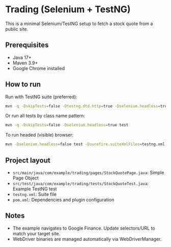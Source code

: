 # Trading (Selenium + TestNG)

This is a minimal Selenium/TestNG setup to fetch a stock quote from a public site.

## Prerequisites
- Java 17+
- Maven 3.9+
- Google Chrome installed

## How to run

Run with TestNG suite (preferred):

```bash
mvn -q -DskipTests=false -Dtestng.dtd.http=true -Dselenium.headless=true test -Dsurefire.suiteXmlFiles=testng.xml
```

Or run all tests by class name pattern:

```bash
mvn -q -DskipTests=false -Dselenium.headless=true test
```

To run headed (visible) browser:

```bash
mvn -Dselenium.headless=false test -Dsurefire.suiteXmlFiles=testng.xml
```

## Project layout
- `src/main/java/com/example/trading/pages/StockQuotePage.java`: Simple Page Object
- `src/test/java/com/example/trading/tests/StockQuoteTest.java`: Example TestNG test
- `testng.xml`: Suite file
- `pom.xml`: Dependencies and plugin configuration

## Notes
- The example navigates to Google Finance. Update selectors/URL to match your target site.
- WebDriver binaries are managed automatically via WebDriverManager.
